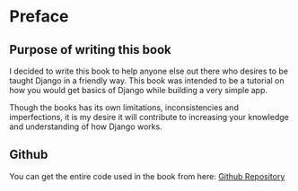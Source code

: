 
# Preface

## Purpose of writing this book

I decided to write this book to help anyone else out there who desires to be taught Django in a friendly way. This book was intended to be a tutorial on how you would get basics of Django while building a very simple app. 

Though the books has its own limitations, inconsistencies and imperfections, it is my desire it will contribute to increasing your knowledge and understanding of how Django works.

## Github

You can get the entire code used in the book from here: [Github Repository](https://github.com/sammigachuhi/my_django)
